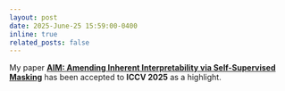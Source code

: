```yaml
---
layout: post
date: 2025-June-25 15:59:00-0400
inline: true
related_posts: false
---
```


My paper [**AIM: Amending Inherent Interpretability via Self-Supervised Masking**](https://iccv.thecvf.com/virtual/2025/poster/1161) has been accepted to **ICCV 2025** as a highlight.
